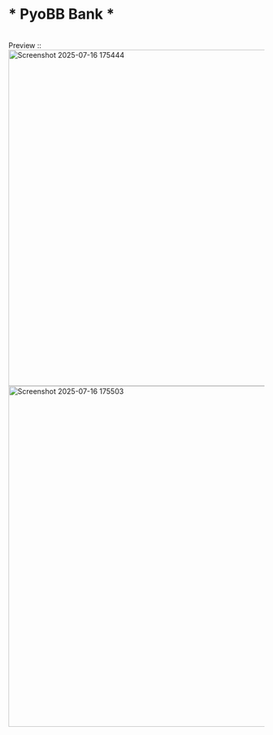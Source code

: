 #                                                                                        * PyoBB Bank *
<br>
Preview :: <br>

<img width="632" height="661" alt="Screenshot 2025-07-16 175444" src="https://github.com/user-attachments/assets/89d515e5-cf1c-43d0-b920-493f7f5b136e" />
<br>
<img width="646" height="670" alt="Screenshot 2025-07-16 175503" src="https://github.com/user-attachments/assets/83bda96b-dcae-465d-9201-8a068174fb4a" />
<br>
